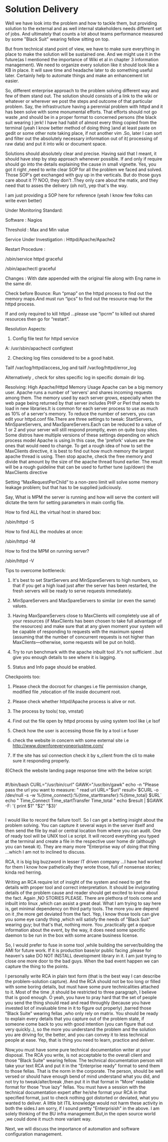 # Solution Delivery
Well we have look into the problem and how to tackle them, but providing solution to the external and as well internal stakeholders needs different set of jobs. And ultimately that counts a lot about teams performance measured by some "Black Suit" wearing fellow sitting on top.

But from technical stand point of view, we have to make sure everything in place to make the solution will be sustained one. And we might use it in the future(as I mentioned the importance of Wiki et al in chapter 3 information management). We need to organize every solution like it should look like a KB in place. It will save time and headache later  to do something useful later. Certainly help to automate things and make an enhancement lot easier.

So, different enterprise approach to the problem solving different way and few of them stand out. The solution should consists of a link to the wiki or whatever or wherever we post the steps and outcome of that particular problem. Say, the infrastructure having a perennial problem with httpd and it has been solve with some monumental efforts. That efforts should not go waste ,and should be in a proper format to concerned persons (the black suit wearing ) jerk! I have had habit of almost every thing copied from the terminal (yeah I know better method of doing thing )and at least paste on gedit or some other note taking place, if not another vim .So, later I can sort and filter out the absolutely necessary information out of it( processing of raw data) and put it into wiki or document space.

Solutions should absolutely clear and precise. Having said that I meant, it should have step by step approach whenever possible. If and only if require should go into the details explaining the cause in small vignette. Yes, you got it right ,need to write clear SOP for all the problem we faced and solved. Those SOP's get exchanged with guy up in the verticals. But do those guys care about it ?? NOO, they don't .They only care about the matix, and they need that to asses the delivery (oh no!), yep that's the way.

I am just providing a SOP here for reference (yeah I know few folks can write even better)

Under Monitoring Standard:

Software : Nagios

Threshold : Max and Min value


Service Under Investigation : Httpd/Apache/Apache2

Restart Procedure :

/sbin/service httpd graceful

/sbin/apachectl  graceful

Changes : With date appended with the original file along with Eng name in the same dir.

Check before Bounce: Run “pmap” on the httpd process to find out the memory maps.And must run “ipcs” to find out the resource map for the httpd process.

If and only required to kill httpd ...please use “ipcrm” to killed out shared resources then go for “restart”.


Resolution Aspects:

1) Config file test for httpd service

A: /usr/sbin/apachectl configtest

2)   Checking log files considered to be a good habit.

  Tailf /var/log/httpd/access_log  and tailf /var/log/httpd/error_log

Alternatively , check for sites specific log in specific domain dir log.

Resolving: High Apache/Httpd Memory Usage
Apache can be a big memory user. Apache runs a number of 'servers' and shares incoming requests among them. The memory used by each server grows, especially when the web page being returned by that server includes PHP or Perl that needs to load in new libraries.It is common for each server process to use as much as 10% of a server's memory.
To reduce the number of servers, you can edit your httpd.conf file.There are three settings to tweak: StartServers, MinSpareServers, and MaxSpareServers.Each can be reduced to a value of 1 or 2 and your server will still respond promptly, even on quite busy sites. Some distros have multiple versions of these settings depending on which process model Apache is using.In this case, the 'prefork' values are the ones that would need to change.
To get a rough idea of how to set the MaxClients directive, it is best to find out how much memory the largest apache thread is using. Then stop apache, check the free memory and divide that amount by the size of the apache thread found earlier. The result will be a rough guideline that can be used to further tune (up/down) the MaxClients directive

Setting “MaxRequestPerChild”  to a non-zero limit will solve some memory leakage problem; but that has to be supplied judiciously.

Say, What is MPM the server is running and how will serve the content will dictate the term for setting parameters in main config file.

How to find ALL the virtual host in shared box:

/sbin/httpd -S


How to find ALL the modules at once:

/sbin/httpd -M

How to find the MPM on running server?

/sbin/httpd -V


Tips to overcome bottleneck:

1) It's best to set StartServers and MinSpareServers to high numbers, so that if you get a high load just after the server has been restarted, the fresh servers will be ready to serve requests immediately.

2) MinSpareServers and MaxSpareServers to similar (or even the same) values.

3) Having MaxSpareServers close to MaxClients will completely use all of your resources (if MaxClients has been chosen to take full advantage of the resources) and make sure that at any given moment your system will be capable of responding to requests with the maximum speed (assuming that the number of concurrent requests is not higher than MaxClients—otherwise, some requests will be put on hold).

3) Try to run benchmark with the apache inbuilt tool .It's not sufficient ..but give you enough details to see where it is lagging.

4) Status and Info page should be enabled.


Checkpoints too:

1) Please check the docroot for changes i.e file permission change, modified file ,relocation of file inside document root.

2) Please check whether httpd/Apache process is alive or not.

3) The process by tools( top, vmstat)

4) Find out the file open by httpd process by using system tool like i,e lsof

5) Check how the user is accessing those file by a tool i.e fuser

6) check the website in concern with some external site i.e  http://www.downforeveryoneorjustme.com/

7) If the site has ssl connection check it by s_client from the cli to make sure it responding properly.

8)Check the website landing page response time with the below script:
```
```

#!/bin/bash
CURL="/usr/bin/curl"
GAWK="/usr/bin/gawk"
echo -n "Please pass the url you want to measure:  "
read url
URL="$url"
result=`$CURL -o /dev/null -s -w %{time_connect}:%{time_starttransfer}:%{time_total} $URL`
echo " Time_Connect     Time_startTransfer   Time_total "
echo $result | $GAWK -F: '{ print    $1"               "$2"                   "$3}'
```

```
I would like to record the failure too!!. So I can get a betting insight about the problem solving. You can capture it several ways in the server itself and then send the file by mail or central location from where you can audit. One of ready tool will be UNIX tool i.e script. It will record everything you typed at the terminal and create a file in the respective user home dir (although you can tweak it). They are many more "Enterprise way of doing that thing ...which I am not to inclined to discuss.

RCA, it is big big buzzword in lesser IT driven company ...I have had worked for them I know how pathetically they wrote those, full of nonsense stories; kinda red herring.

Writing an RCA require lot of insight of the system and need to get the details with proper tool and correct interpretation. It should be invigorating details of the problem cause and reader should get excited to know about the fact. Again ,NO STORIES PLEASE. There are plethora of tools come and inbuilt into linux ,which can assist a great deal. What I am trying to say here is, get minimal dependency on third party tools. The more you are depend on it ,the more get deviated from the fact. Yep, I know those tools can give you some eye candy thing ,which will satisfy the needs of "Black Suit" wearing guy; but that's that, nothing more. You ,practically get a opaque information about the event, by the way, it does need some specific daemon to be run in the box with some arcane business license.

So, I would prefer to fuse in some tool ,while building the server/building the AMI for future work. If it is production base/or public facing ,please for heaven's sake DO NOT INSTALL development library in it. I am just trying to close one more door to the bad guys. When the bad event happen we can capture the thing to the points.

I personally write RCA in plain text form (that is the best way I can describe the problem-solution capture). And the RCA should not be too long or filled with some boring details, but must have some pure technicalities attached to it. Most of the time ,it should be restricted to three paragraph, I believe that is good enough. O yeah, you have to pray hard that the set of people you send the thing should read and read throughly (because you have invested lot of invaluable time in it to figure out properly) ,barred those "Black Suite" wearing fellas ,who only rely on matrix. You should be ready to explain every details that you capture out of the problem state, if someone come back to you with good intention (you can figure that out very quickly..), so the more you understand the problem and the solution you are driving for, the better, and you can convey it to less technical people at ease. Yep, that is thing you need to learn, practice and deliver.

Now,you must have some pure technical documentation writer at your disposal. The RCA you write, is not acceptable to the overall client and those "Black Suite" wearing fellow. The technical documentation person will take your text RCA and put it in the "Enterprise ready" format to send them to those fellas. That is the norm in the corporate. The person, should be well versed or should have enough bend of mind understand what you did, and not try to tweak/alter/break ,then put it in that format in "More" readable format for those "true lazy" fellas. You must have a session with the technical documentation expert after he/she format your RCA in that specified format, just to check nothing got distorted or deviated, what you wanted to deliver. A little bit ITIL knowledge would not harm these activity in both the sides.I am sorry, if I sound pretty "Enterprisish" in the above. I am solely thinking of the BU infra management.But,in the open source world ,we could done it much more variant way.

Next, we will discuss the importance of automation and software configuration management.



